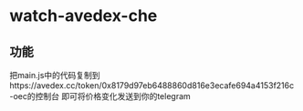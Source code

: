 # watch-avedex-che
## 功能
把main.js中的代码复制到https://avedex.cc/token/0x8179d97eb6488860d816e3ecafe694a4153f216c-oec的控制台
即可将价格变化发送到你的telegram

